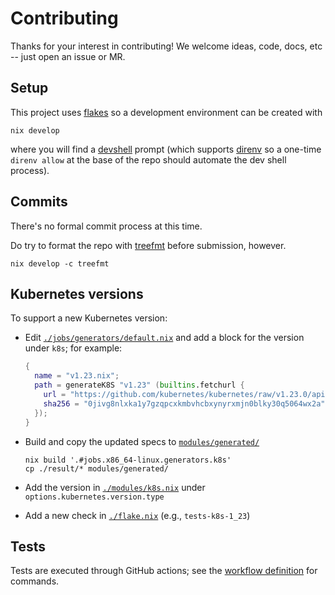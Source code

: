 # Contributing

Thanks for your interest in contributing!
We welcome ideas, code, docs, etc -- just open an issue or MR.

## Setup

This project uses [flakes](https://nixos.wiki/wiki/Flakes) so a development environment can be created with

    nix develop

where you will find a [devshell](https://numtide.github.io/devshell) prompt (which supports [direnv](https://direnv.net/) so a one-time `direnv allow` at the base of the repo should automate the dev shell process).

## Commits

There's no formal commit process at this time.

Do try to format the repo with [treefmt](https://github.com/numtide/treefmt) before submission, however.

    nix develop -c treefmt

## Kubernetes versions

To support a new Kubernetes version:

- Edit [`./jobs/generators/default.nix`](./jobs/generators/default.nix) and add a block for the version under `k8s`; for example:

  ```nix
  {
    name = "v1.23.nix";
    path = generateK8S "v1.23" (builtins.fetchurl {
      url = "https://github.com/kubernetes/kubernetes/raw/v1.23.0/api/openapi-spec/swagger.json";
      sha256 = "0jivg8nlxka1y7gzqpcxkmbvhcbxynyrxmjn0blky30q5064wx2a";
    });
  }
  ```

- Build and copy the updated specs to [`modules/generated/`](./modules/generated/)

      nix build '.#jobs.x86_64-linux.generators.k8s'
      cp ./result/* modules/generated/

- Add the version in [`./modules/k8s.nix`](./modules/k8s.nix) under `options.kubernetes.version.type`
- Add a new check in [`./flake.nix`](./flake.nix) (e.g., `tests-k8s-1_23`)

## Tests

Tests are executed through GitHub actions; see the [workflow definition](../kubenix/.github/workflows/ci.yml) for commands.
